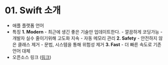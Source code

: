 # 01. Swift 소개
- 애플 플랫폼 언어
- 특징 
    **1. Modern**
        - 최근에 생긴 좋은 기술만 업데이트한다.
        - 깔끔하게 코딩가능
        - 개발자 실수 줄이기위해 고도화 지속
        - 자동 메모리 관리
    **2. Safety**
        - 안전하지 않은 클래스 제거
        - 문법, 시스템을 통해 위험성 제거
    **3. Fast**
        - 더 빠른 속도로 기존 언어 대체
 - 오픈소스 링크 ([링크](https://github.com/apple/swift))
